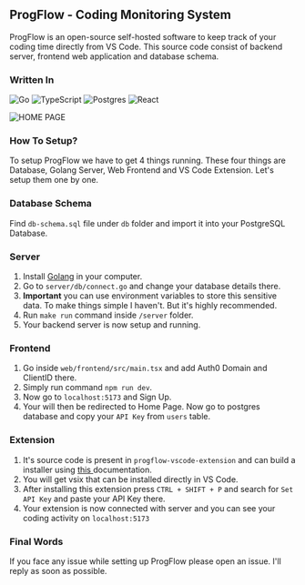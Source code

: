 ## ProgFlow - Coding Monitoring System

ProgFlow is an open-source self-hosted software to keep track of your coding time directly from VS Code. This source code consist of backend server, frontend web application and database schema.

### Written In
![Go](https://img.shields.io/badge/go-%2300ADD8.svg?style=for-the-badge&logo=go&logoColor=white) ![TypeScript](https://img.shields.io/badge/typescript-%23007ACC.svg?style=for-the-badge&logo=typescript&logoColor=white) ![Postgres](https://img.shields.io/badge/postgres-%23316192.svg?style=for-the-badge&logo=postgresql&logoColor=white) ![React](https://img.shields.io/badge/react-%2320232a.svg?style=for-the-badge&logo=react&logoColor=%2361DAFB)

![HOME PAGE](https://raw.githubusercontent.com/x-sushant-x/ProgFlow-Coding-Monitoring-System/refs/heads/main/Home-Desktop.png)

<!-- ### How It Works?
1. I have developed an extension that will be integrated into your VS Code.
2. Now you have to create an account on web portal -->

### How To Setup?
To setup ProgFlow we have to get 4 things running. These four things are Database, Golang Server, Web Frontend and VS Code Extension. Let's setup them one by one.

### Database Schema
Find `db-schema.sql` file under `db` folder and import it into your PostgreSQL Database.

### Server
1. Install <a href = 'https://go.dev/'> Golang</a> in your computer.
2. Go to `server/db/connect.go` and change your database details there.
3. <b>Important</b> you can use environment variables to store this sensitive data. To make things simple I haven't. But it's highly recommended.
4. Run `make run` command inside `/server` folder.
5. Your backend server is now setup and running.

### Frontend
1. Go inside `web/frontend/src/main.tsx` and add Auth0 Domain and ClientID there. 
2. Simply run command `npm run dev`.
3. Now go to `localhost:5173` and Sign Up.
4. Your will then be redirected to Home Page. Now go to postgres database and copy your `API Key` from `users` table.


### Extension
1. It's source code is present in `progflow-vscode-extension` and can build a installer using <a href = 'https://code.visualstudio.com/api/working-with-extensions/publishing-extension'> this </a> documentation.
2. You will get vsix that can be installed directly in VS Code.
3. After installing this extension press `CTRL + SHIFT + P` and search for `Set API Key` and paste your API Key there.
4. Your extension is now connected with server and you can see your coding activity on `localhost:5173`

### Final Words
If you face any issue while setting up ProgFlow please open an issue. I'll reply as soon as possible.
